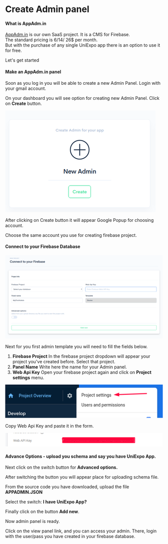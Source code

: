 # Create Admin panel

#### What is AppAdm.in

[AppAdm.in](https://appadm.in) is our own SaaS project. It is a CMS for Firebase.  
The standard pricing is 6$/ 14$/ 26$ per month.   
But with the purchase of any single UniExpo app there is an option to use it for free.   
  
Let's get started



#### Make an AppAdm.in panel

Soon as you log in you will be able to create a new Admin Panel. Login with your gmail account.

On your dashboard you will see option for creating new Admin Panel. Click on **Create** button.

![](../.gitbook/assets/orqmie1lc2wwzkqkwpmaij8a5uz1lewsicncvyru%20%2815%29.png)

After clicking on Create button it will appear Google Popup for choosing account.

Choose the same account you use for creating firebase project. 



#### Connect to your Firebase Database

![](../.gitbook/assets/orqmie1lc2wwzkqkwpmaij8a5uz1lewsicncvyru%20%281%29.png)

Next for you first admin template you will need to fill the fields below.

1. **Firebase Project**  In the firebase project dropdown will appear your project you've created before. Select that project. 
2. **Panel Name** Write here the name for your Admin panel. 
3. **Web Api Key** Open your firebase project again and click on **Project settings** menu.

![](../.gitbook/assets/orqmie1lc2wwzkqkwpmaij8a5uz1lewsicncvyru%20%283%29.png)

Copy Web Api Key and paste it in the form.

![](../.gitbook/assets/orqmie1lc2wwzkqkwpmaij8a5uz1lewsicncvyru%20%285%29.png)



#### Advance Options - upload you schema and say you have UniExpo App.

Next click on the switch button for **Advanced options.**

After switching the button you will appear place for uploading schema file.

From the source code you have downloaded, upload the file **APPADMIN.JSON**

Select the switch: **I have UniExpo App?**

Finally click on the button **Add new**.

Now admin panel is ready. 

Click on the view panel link, and you can access your admin. There, login with the user/pass you have created in your firebase database.


